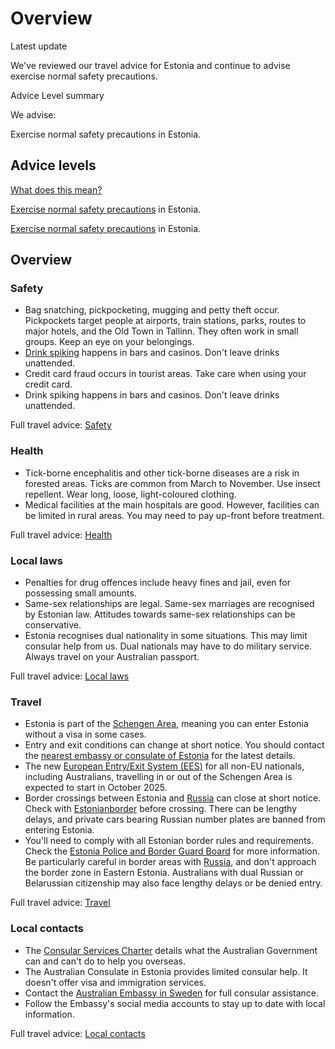# Overview

Latest update

We've reviewed our travel advice for Estonia and continue to advise exercise normal safety precautions.

Advice Level summary

We advise:

Exercise normal safety precautions in Estonia.

## Advice levels

[What does this mean?](/before-you-go/travel-advice-explained/)

[Exercise normal safety precautions](https://www.smartraveller.gov.au/consular-services/travel-advice-explained#level1) in Estonia.

[Exercise normal safety precautions](https://www.smartraveller.gov.au/consular-services/travel-advice-explained#level1) in Estonia.

## Overview

### Safety

* Bag snatching, pickpocketing, mugging and petty theft occur. Pickpockets target people at airports, train stations, parks, routes to major hotels, and the Old Town in Tallinn. They often work in small groups. Keep an eye on your belongings.
* [Drink spiking](/before-you-go/safety/partying "Partying safely") happens in bars and casinos. Don't leave drinks unattended.
* Credit card fraud occurs in tourist areas. Take care when using your credit card.
* Drink spiking happens in bars and casinos. Don't leave drinks unattended.

Full travel advice: [Safety](#safety)

### Health

* Tick-borne encephalitis and other tick-borne diseases are a risk in forested areas. Ticks are common from March to November. Use insect repellent. Wear long, loose, light-coloured clothing.
* Medical facilities at the main hospitals are good. However, facilities can be limited in rural areas. You may need to pay up-front before treatment.

Full travel advice: [Health](#health)

### Local laws

* Penalties for drug offences include heavy fines and jail, even for possessing small amounts.
* Same-sex relationships are legal. Same-sex marriages are recognised by Estonian law. Attitudes towards same-sex relationships can be conservative.
* Estonia recognises dual nationality in some situations. This may limit consular help from us. Dual nationals may have to do military service. Always travel on your Australian passport.

Full travel advice: [Local laws](#local-laws)

### Travel

* Estonia is part of the [Schengen Area](/before-you-go/the-basics/schengen "Visas and entry requirements in Europe and the Schengen Area"), meaning you can enter Estonia without a visa in some cases.
* Entry and exit conditions can change at short notice. You should contact the [nearest embassy or consulate of Estonia](https://protocol.dfat.gov.au/Public/Missions/65) for the latest details.
* The new [European Entry/Exit System (EES)](https://travel-europe.europa.eu/ees_en) for all non-EU nationals, including Australians, travelling in or out of the Schengen Area is expected to start in October 2025.
* Border crossings between Estonia and [Russia](https://www.smartraveller.gov.au/destinations/europe/russia) can close at short notice. Check with [Estonianborder](https://www.estonianborder.eu/yphis/index.action) before crossing. There can be lengthy delays, and private cars bearing Russian number plates are banned from entering Estonia.
* You'll need to comply with all Estonian border rules and requirements. Check the [Estonia Police and Border Guard Board](https://www.politsei.ee/en/procedure-for-crossing-the-estonian-russian-border) for more information. Be particularly careful in border areas with [Russia](/destinations/europe/russia "Russia"), and don't approach the border zone in Eastern Estonia. Australians with dual Russian or Belarussian citizenship may also face lengthy delays or be denied entry.

Full travel advice: [Travel](#travel)

### Local contacts

* The [Consular Services Charter](/node/46) details what the Australian Government can and can't do to help you overseas.
* The Australian Consulate in Estonia provides limited consular help. It doesn't offer visa and immigration services.
* Contact the [Australian Embassy in Sweden](http://sweden.embassy.gov.au/) for full consular assistance.
* Follow the Embassy's social media accounts to stay up to date with local information.

Full travel advice: [Local contacts](#local-contacts)
